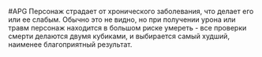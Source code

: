 #APG
Персонаж страдает от хронического заболевания, что делает его или ее слабым. Обычно это не видно, но при получении урона или травм персонаж находится в большом риске умереть - все проверки смерти делаются двумя кубиками, и выбирается самый худший, наименее благоприятный результат. 